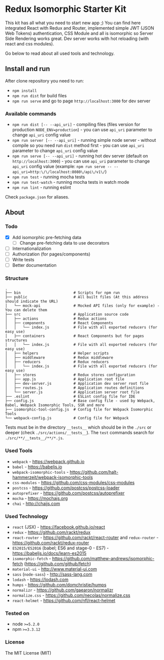 # Redux Isomorphic Starter Kit

This kit has all what you need to start new app ;) 
You can find here integrated React with Redux and Router, implemented simple JWT (JSON Web Tokens) authentication, CSS Module and all is isomorphic so Server Side Rendering works great. Dev server works with hot reloading (with react and css modules).

Go below to read about all used tools and technology.

## Install and run

After clone repository you need to run:

* `npm install`
* `npm run dist` for build files
* `npm run serve` and go to page `http://localhost:3000` for dev server

### Available commands

* `npm run dist [-- --api_uri]` - compiling files (files version for production `NODE_ENV=production`) - you can use `api_uri` parameter to change `api_uri` config value
* `npm run server [-- --api_uri]` - running simple node server - without compile so you need run `dist` method first - you can use `api_uri` parameter to change `api_uri` config value
* `npm run serve [-- --api_uri]` - running hot dev server (default on `http://localhost:3000`) - you can use `api_uri` parameter to change `api_uri` config value (example: `npm run serve -- --api_uri=http:\/\/localhost:8080\/api\/v1\/`)
* `npm run test` - running mocha tests
* `npm run test-watch` - running mocha tests in watch mode
* `npm run lint` - running eslint

Check `package.json` for aliases.

## About

### Todo

* [x] Add isomorphic pre-fetching data
    * [ ] Change pre-fetching data to use decorators
* [ ] Internationalization
* [ ] Authorization (for pages/components)
* [ ] Write tests
* [ ] Better documentation

### Structure

```
.
├── bin                        # Scripts for npm run
├── public                     # All built files (At this address should indicate the URL)
│   └── mock-api               # Mocked API files (only for example) - You can delete them
├── src                        # Application source code
│   ├── actions                # Redux actions
│   ├── components             # React Components
│   │   └── index.js           # File with all exported reducers (for easy use)
│   ├── containers             # React Components but for pages structures
│   │   └── index.js           # File with all exported reducers (for easy use)
│   ├── helpers                # Helper scripts
│   ├── middleware             # Redux middleware
│   ├── reducers               # Redux reducers
│   │   └── index.js           # File with all exported reducers (for easy use)
│   ├── stores                 # Redux stores configuration
│   ├── app.js                 # Application root file
│   ├── dev-server.js          # Application dev server root file
│   ├── routes.js              # Application routes definitions
│   └── server.js              # Application server root file
├── .eslint                    # ESLint config file for IDE
├── config.js                  # Base config file - used by Webpack, Babel, Webpack Isomorphic Tools, SSR and more
├── isomorphic-tool-config.js  # Config file for Webpack Isomorphic Tools
└── webpack-config.js          # Config file for Webpack
```

Tests must be in the directory `__tests__` which should be in the `./src` or deeper (check `./src/actions/__tests__`). The `test` commands search for `./src/**/__tests__/**/*.js`.

### Used Tools

* `webpack` - https://webpack.github.io
* `babel` - https://babeljs.io
* `webpack-isomorphic-tools` - https://github.com/halt-hammerzeit/webpack-isomorphic-tools
* `css-modules` - https://github.com/css-modules/css-modules
* `postcss` - https://github.com/postcss/postcss-loader
* `autoprefixer` - https://github.com/postcss/autoprefixer
* `mocha` - https://mochajs.org
* `chai` - http://chaijs.com

### Used Technology

* `react` (JSX) - https://facebook.github.io/react
* `redux` - https://github.com/rackt/redux
* `react-router` - https://github.com/rackt/react-router and `redux-router` - https://github.com/rackt/redux-router
* `ES2015/ES2016` (babel; ES6 and stage-0 - ES7) - https://babeljs.io/docs/learn-es2015
* `isomorphic-fetch` - https://github.com/matthew-andrews/isomorphic-fetch (https://github.com/github/fetch)
* `material-ui` - http://www.material-ui.com
* `sass` (`node-sass`) - http://sass-lang.com
* `lodash` - https://lodash.com
* `humps` - https://github.com/domchristie/humps
* `normalizr` - https://github.com/gaearon/normalizr
* `normalize.css` - https://github.com/necolas/normalize.css
* `react-helmet` - https://github.com/nfl/react-helmet

### Tested on

* node `>=5.2.0`
* npm `>=3.3.12`

### License

The MIT License (MIT)